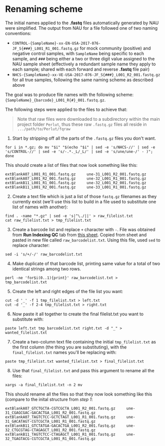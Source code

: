 # Renaming scheme

The initial names applied to the **.fastq** files automatically generated by NAU were simplified. The output from NAU for a file followed one of two naming conventions:

- `CONTROL-{SampleName}-xx-EN-USA-2017-076-JF_S{###}_L001_R1_001.fastq.gz` for mock community (positive) and negative control samples, with `SampleName` being specific to each sample, and `###` being either a two or three digit value assigned to the NAU sample sheet (effectively a redundant sample name they apply to each sample; shared with each forward and reverse **.fastq** file pair)
- `NHCS-{SampleName}-xx-VE-USA-2017-076-JF_S{###}_L001_R2_001.fastq.gz` for all true samples, following the same naming scheme as described above

The goal was to produce file names with the following scheme: `{SampleName}_{barcode}_L001_R{#}_001.fastq.gz`.

The following steps were applied to the files to achieve that:
> Note that raw files were downloaded to a subdirectory within the main project folder `Perlut`, thus these raw `.fastq.gz` files all reside in `.../path/to/Perlut/fqraw`  

1. Start by stripping off all the parts of the `.fastq.gz` files you don't want.
```
for i in *.gz; do mv "$i" "$(echo "$i" | sed -e 's/NHCS-//' | sed -e 's/CONTROL-//' | sed -e 's/-.*._L/_L/' | sed -e 's/une/une-/' - )"; done
```
This should create a list of files that now look something like this:  

```
extBlankA07_L001_R1_001.fastq.gz     une-31_L001_R2_001.fastq.gz
extBlankA07_L001_R2_001.fastq.gz     une-32_L001_R1_001.fastq.gz
extBlankB11_L001_R1_001.fastq.gz     une-32_L001_R2_001.fastq.gz
extBlankB11_L001_R2_001.fastq.gz     une-33_L001_R1_001.fastq.gz
```

2. Create a text file which is just a list of those `fastq.gz` filenames as they currently exist (we'll use this list to build in a file used to substitute one list of names with another):  
```
find . -name "*.gz" | sed -e 's|^\./||' > raw_filelist.txt
cat raw_filelist.txt > tmp_filelist.txt
```

3. Create a barcode list and replace `+` character with `-`. File was obtained from **Run Indexing QC** tab from [this sheet](https://docs.google.com/spreadsheets/d/1HM1Wlbai3aSHFAxqTNZ19zt7g_H8hf4ZlB8fvw4TlFQ/edit#gid=0). Copied from sheet and pasted in new file called `raw_barcodelist.txt`. Using this file, used `sed` to replace character:
```
sed -i 's/+/-/' raw_barcodelist.txt
```

4. Make duplicate of that barcode list, printing same value for a total of two identical strings among two rows.
```
perl -ne 'for$i(0..1){print}' raw_barcodelist.txt > tmp_barcodelist.txt
```

5. Create the left and right edges of the file list you want:
```
cut -d '_' -f 1 tmp_filelist.txt > left.txt
cut -d '_' -f 2-4 tmp_filelist.txt > right.txt
```

6. Now paste it all together to create the final filelist.txt you want to substitute with:
```
paste left.txt tmp_barcodelist.txt right.txt -d "_" > wanted_filelist.txt
```

7. Create a two-column text file containing the initial `tmp_filelist.txt` as the first column (the thing you are substituting), with the `final_filelist.txt` names you'll be replacing with:
```
paste tmp_filelist.txt wanted_filelist.txt > final_filelist.txt
```

8. Use that `final_filelist.txt` and pass this argument to rename all the files:
```
xargs -a final_filelist.txt -n 2 mv
```

This should rename all the files so that they now look something like this (compare to the inital structure from *step 1*: 

```
extBlankA07_GTCTGCTA-CGTCGCTA_L001_R2_001.fastq.gz     une-31_CGAGCGAC-GACACTGA_L001_R2_001.fastq.gz
extBlankA07_TAGTCTCC-GCTCTAGT_L001_R1_001.fastq.gz     une-31_GACATAGT-CGTCGCTA_L001_R1_001.fastq.gz
extBlankB11_GTCTATGA-GACACTGA_L001_R2_001.fastq.gz     une-32_CTGCGTAG-CTAGAGCT_L001_R2_001.fastq.gz
extBlankB11_TAGTCTCC-CTAGAGCT_L001_R1_001.fastq.gz     une-32_TGAGTACG-CGTCGCTA_L001_R1_001.fastq.gz
```
